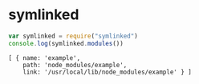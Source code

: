 # symlinked

```js
var symlinked = require("symlinked")
console.log(symlinked.modules())
```

```
[ { name: 'example',
    path: 'node_modules/example',
    link: '/usr/local/lib/node_modules/example' } ]
```

